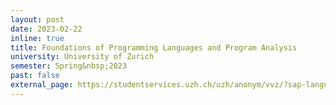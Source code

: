 ```yaml
---
layout: post
date: 2023-02-22
inline: true
title: Foundations of Programming Languages and Program Analysis
university: University of Zurich
semester: Spring&nbsp;2023
past: false
external_page: https://studentservices.uzh.ch/uzh/anonym/vvz/?sap-language=EN&sap-ui-language=EN#/details/2022/004/E/51148190
---
```

